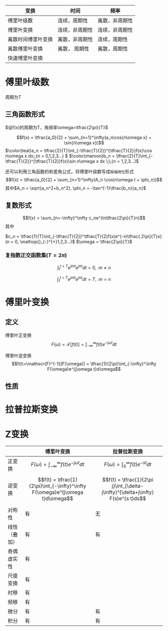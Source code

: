| 变换               | 时间           | 频率           |
| ------------------ | -------------- | -------------- |
| 傅里叶级数         | 连续，周期性   | 离散，非周期性 |
| 傅里叶变换         | 连续，非周期性 | 连续，非周期性 |
| 离散时间傅里叶变换 | 离散，非周期性 | 连续，周期性   |
| 离散傅里叶变换     | 离散， 周期性  | 离散，周期性   |
| 快速傅里叶变换     |

# 傅里叶级数
周期为T
## 三角函数形式
$设f(x)的周期为T，角频率\omega=\tfrac{2\pi}{T}$

$$f(x) = \tfrac{a_0}{2} + \sum_{n=1}^\infty(a_n\cos{n\omega x} + \sin{n\omega x})$$
$\color{teal}a_n = \tfrac{2}{T}\int_{-\tfrac{T}{2}}^{\tfrac{T}{2}}f(x)\cos n\omega x dx\;\;(n = 0,1,2,3...) $
$\color{maroon}b_n = \tfrac{2}{T}\int_{-\tfrac{T}{2}}^{\tfrac{T}{2}}f(x)\sin n\omega x dx \;\;(n = 1,2,3...)$

还可以利用三角函数的和差角公式，将傅里叶级数写成`振幅相位`形式
$$f(x) = \tfrac{a_0}{2} + \sum_{n=1}^\infty(A_n \cos(n\omega t + \phi_n))$$
其中$A_n = \sqrt{a_n^2+b_n^2}, \phi_n = -\tan^{-1}\tfrac{b_n}{a_n}$

## 复数形式

$$f(x) = \sum_{n=-\infty}^\infty c_ne^{in\tfrac{2\pi}{T}n}$$
其中

$c_n = \tfrac{1}{T}\int_{-\tfrac{T}{2}}^\tfrac{T}{2}f(x)e^{-in\tfrac{ 2\pi}{T}x} (n = 0,  \mathop{}_{-}^{+}1,2,3...)$
$\omega = \tfrac{2\pi}{T}$

### 复指数正交函数集($T=2\pi$)
$$\int_t^{t+T}e^{jmt}e^{jnt}dt = 0, \;\; m \neq n$$

$$\int_t^{t+T}e^{jmt}e^{jnt}dt = T, \;\; m = n$$

# 傅里叶变换

## 定义
傅里叶正变换
$$F(\omega)=\mathscr{F}[f(t)] = \int_{-\infty}^\infty f(t)e^{-j\omega t}dt$$

傅里叶逆变换
$$f(t)=\mathscr{F}^{-1}[F(\omega)] = \tfrac{1}{2\pi}\int_{-\infty}^\infty F(\omega)e^{j\omega t}d\omega$$

## 性质

# 拉普拉斯变换

# Z变换

|              | 傅里叶变换                                                                    | 拉普拉斯变换                                                                     |
| ------------ | ----------------------------------------------------------------------------- | -------------------------------------------------------------------------------- |
| 正变换       | $$F(\omega)= \int_{-\infty}^\infty f(t)e^{-j\omega t}dt$$                     | $$F(\omega)= \int_{0}^\infty f(t)e^{-s t}dt$$                                    |
| 逆变换       | $$f(t) = \tfrac{1}{2\pi}\int_{-\infty}^\infty F(\omega)e^{j\omega t}d\omega$$ | $$f(t) = \tfrac{1}{2\pi j}\int_{\delta-j\infty}^{\delta+j\infty} F(s)e^{s t}ds$$ |
| 对称性       | 有                                                                            | 无                                                                               |
| 线性（叠加） | 有                                                                            | 有                                                                               |
| 奇偶虚实性   | 有                                                                            |
| 尺度变换     | 有                                                                            |
| 时移         | 有                                                                            |
| 频移         | 有                                                                            |
| 微分         | 有                                                                            | 有                                                                               |
| 积分         | 有                                                                            | 有                                                                               |
